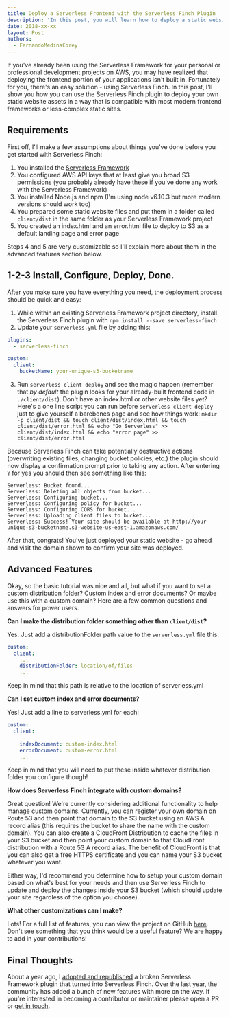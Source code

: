 ```yaml
---
title: Deploy a Serverless Frontend with the Serverless Finch Plugin
description: 'In this post, you will learn how to deploy a static website to AWS with the Serverless Finch Plugin.'
date: 2018-xx-xx
layout: Post
authors:
  - FernandoMedinaCorey
---
```


If you've already been using the Serverless Framework for your personal or professional development projects on AWS, you may have realized that deploying the frontend portion of your applications isn't built in. Fortunately for you, there's an easy solution - using Serverless Finch. In this post, I'll show you how you can use the Serverless Finch plugin to deploy your own static website assets in a way that is compatible with most modern frontend frameworks or less-complex static sites.

## Requirements

First off, I'll make a few assumptions about things you've done before you get started with Serverless Finch:

1. You installed the [Serverless Framework](https://serverless.com)
2. You configured AWS API keys that at least give you broad S3 permissions (you probably already have these if you've done any work with the Serverless Framework) 
3. You installed Node.js and npm (I'm using node v6.10.3 but more modern versions should work too)
4. You prepared some static website files and put them in a folder called `client/dist` in the same folder as your Serverless Framework project
5. You created an index.html and an error.html file to deploy to S3 as a default landing page and error page

Steps 4 and 5 are very customizable so I'll explain more about them in the advanced features section below.

## 1-2-3 Install, Configure, Deploy, Done.

After you make sure you have everything you need, the deployment process should be quick and easy:

1. While within an existing Serverless Framework project directory, install the Serverless Finch plugin with `npm install --save serverless-finch`
2. Update your `serverless.yml` file by adding this: 
```yaml
plugins:
  - serverless-finch

custom:
  client:
    bucketName: your-unique-s3-bucketname
```
3. Run `serverless client deploy` and see the magic happen (remember that _by default_ the plugin looks for your already-built frontend code in `./client/dist`). Don't have an index.html or other website files yet? Here's a one line script you can run before `serverless client deploy` just to give yourself a barebones page and see how things work: `mkdir -p client/dist && touch client/dist/index.html && touch client/dist/error.html && echo "Go Serverless" >> client/dist/index.html && echo "error page" >> client/dist/error.html`

Because Serverless Finch can take potentially destructive actions (overwriting existing files, changing bucket policies, etc.) the plugin should now display a confirmation prompt prior to taking any action. After entering `Y` for yes you should then see something like this:

```Serverless: Looking for bucket...
Serverless: Bucket found...
Serverless: Deleting all objects from bucket...
Serverless: Configuring bucket...
Serverless: Configuring policy for bucket...
Serverless: Configuring CORS for bucket...
Serverless: Uploading client files to bucket...
Serverless: Success! Your site should be available at http://your-unique-s3-bucketname.s3-website-us-east-1.amazonaws.com/
```

After that, congrats! You've just deployed your static website - go ahead and visit the domain shown to confirm your site was deployed.

## Advanced Features

Okay, so the basic tutorial was nice and all, but what if you want to set a custom distribution folder? Custom index and error documents? Or maybe use this with a custom domain? Here are a few common questions and answers for power users.

**Can I make the distribution folder something other than `client/dist`?**

Yes. Just add a distributionFolder path value to the `serverless.yml` file this:
```yaml
custom:
  client:
    ...
    distributionFolder: location/of/files
    ...
```

Keep in mind that this path is relative to the location of serverless.yml

**Can I set custom index and error documents?**

Yes! Just add a line to serverless.yml for each: 

```yaml
custom:
  client:
    ...
    indexDocument: custom-index.html
    errorDocument: custom-error.html
    ...
```

Keep in mind that you will need to put these inside whatever distribution folder you configure though!

**How does Serverless Finch integrate with custom domains?**

Great question! We're currently considering additional functionality to help manage custom domains. Currently, you can register your own domain on Route 53 and then point that domain to the S3 bucket using an AWS A record alias (this requires the bucket to share the name with the custom domain). You can also create a CloudFront Distribution to cache the files in your S3 bucket and then point your custom domain to that CloudFront distribution with a Route 53 A record alias. The benefit of CloudFront is that you can also get a free HTTPS certificate and you can name your S3 bucket whatever you want.

Either way, I'd recommend you determine how to setup your custom domain based on what's best for your needs and then use Serverless Finch to update and deploy the changes inside your S3 bucket (which should update your site regardless of the option you choose).

**What other customizations can I make?**

Lots! For a full list of features, you can view the project on GitHub [here](https://github.com/fernando-mc/serverless-finch#configuration-parameters). Don't see something that you think would be a useful feature? We are happy to add in your contributions! 

## Final Thoughts

About a year ago, I [adopted and republished](https://www.fernandomc.com/posts/publishing-serverless-finch/) a broken Serverless Framework plugin that turned into Serverless Finch. Over the last year, the community has added a bunch of new features with more on the way. If you're interested in becoming a contributor or maintainer please open a PR or [get in touch](https://www.fernandomc.com/contact/).